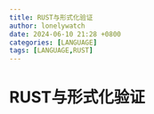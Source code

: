 ```yaml
---
title: RUST与形式化验证
author: lonelywatch
date: 2024-06-10 21:28 +0800
categories: [LANGUAGE]
tags: [LANGUAGE,RUST]   
---
```


# RUST与形式化验证
